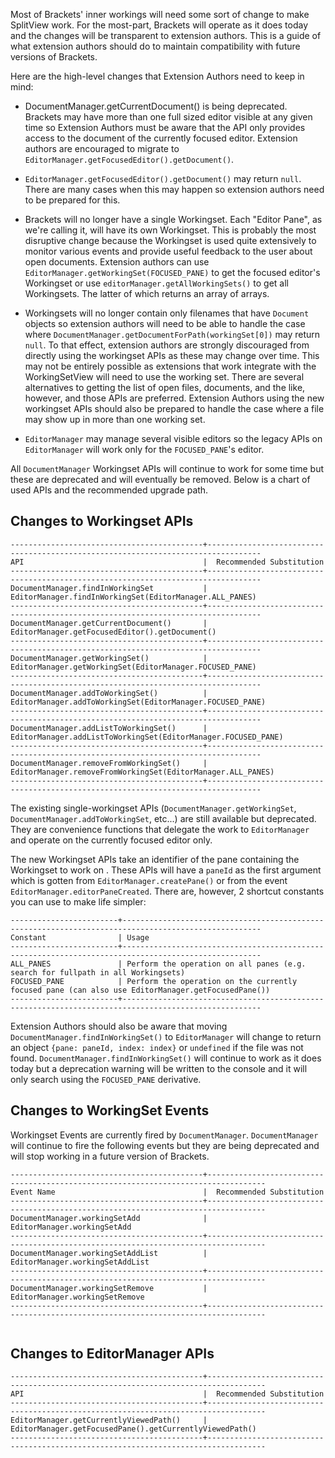 Most of Brackets' inner workings will need some sort of change to make SplitView work.  For the most-part, Brackets will operate as it does today and the changes will be transparent to extension authors.  This is a guide of what extension authors should do to maintain compatibility with future versions of Brackets.

Here are the high-level changes that Extension Authors need to keep in mind:

* DocumentManager.getCurrentDocument() is being deprecated. Brackets may have more than one full sized editor visible at any given time so Extension Authors must be aware that the API only provides access to the document of the currently focused editor.  Extension authors are encouraged to migrate to `EditorManager.getFocusedEditor().getDocument()`.  

* `EditorManager.getFocusedEditor().getDocument()` may return `null`. There are many cases when this may happen so extension authors need to be prepared for this. 

* Brackets will no longer have a single Workingset.  Each "Editor Pane", as we're calling it, will have its own Workingset.  This is probably the most disruptive change because the Workingset is used quite extensively to monitor various events and provide useful feedback to the user about open documents.  Extension authors can use `EditorManager.getWorkingSet(FOCUSED_PANE)` to get the focused editor's Workingset or use `editorManager.getAllWorkingSets()` to get all Workingsets.  The latter of which returns an array of arrays.

* Workingsets will no longer contain only filenames that have `Document` objects so extension authors will need to be able to handle the case where `DocumentManager.getDocumentForPath(workingSet[0])` may return `null`.  To that effect, extension authors are strongly discouraged from directly using the workingset APIs as these may change over time.  This may not be entirely possible as extensions that work integrate with the WorkingSetView will need to use the working set.  There are several alternatives to getting the list of open files, documents, and the like, however, and those APIs are preferred. Extension Authors using the new workingset APIs should also be prepared to handle the case where a file may show up in more than one working set.

* `EditorManager` may manage several visible editors so the legacy APIs on `EditorManager` will work only for the `FOCUSED_PANE`'s editor.

All `DocumentManager` Workingset APIs will continue to work for some time but these are deprecated and will eventually be removed. Below is a chart of used APIs and the recommended upgrade path.

## Changes to Workingset APIs

```text
-------------------------------------------+----------------------------------------------------------------------------------
API                                        |  Recommended Substitution
-------------------------------------------+----------------------------------------------------------------------------------
DocumentManager.findInWorkingSet           |  EditorManager.findInWorkingSet(EditorManager.ALL_PANES) 
-------------------------------------------+----------------------------------------------------------------------------------
DocumentManager.getCurrentDocument()       |  EditorManager.getFocusedEditor().getDocument()              
-------------------------------------------+----------------------------------------------------------------------------------
DocumentManager.getWorkingSet()            |  EditorManager.getWorkingSet(EditorManager.FOCUSED_PANE)         
-------------------------------------------+----------------------------------------------------------------------------------
DocumentManager.addToWorkingSet()          |  EditorManager.addToWorkingSet(EditorManager.FOCUSED_PANE)         
-------------------------------------------+----------------------------------------------------------------------------------
DocumentManager.addListToWorkingSet()      |  EditorManager.addListToWorkingSet(EditorManager.FOCUSED_PANE)         
-------------------------------------------+----------------------------------------------------------------------------------
DocumentManager.removeFromWorkingSet()     |  EditorManager.removeFromWorkingSet(EditorManager.ALL_PANES)         
-------------------------------------------+----------------------------------------------------------------------------------
```
The existing single-workingset APIs (`DocumentManager.getWorkingSet`, `DocumentManager.addToWorkingSet`, etc...) are still available but deprecated. They are convenience functions that delegate the work to  `EditorManager` and operate on the currently focused editor only.

The new Workingset APIs take an identifier of the pane containing the Workingset to work on .  These APIs will have a `paneId` as the first argument which is gotten from `EditorManager.createPane()` or from the event `EditorManager.editorPaneCreated`. There are, however, 2 shortcut constants you can use to make life simpler:

```text
------------------------+-----------------------------------------------------------------------------------------------------
Constant                | Usage
------------------------+-----------------------------------------------------------------------------------------------------
ALL_PANES               | Perform the operation on all panes (e.g. search for fullpath in all Workingsets)
FOCUSED_PANE            | Perform the operation on the currently focused pane (can also use EditorManager.getFocusedPane())
------------------------+-----------------------------------------------------------------------------------------------------
```

Extension Authors should also be aware that moving `DocumentManager.findInWorkingSet()` to `EditorManager` will change to return an object `{pane: paneId, index: index}` or `undefined` if the file was not found.  `DocumentManager.findInWorkingSet()` will continue to work as it does today but a deprecation warning will be written to the console and it will only search using the `FOCUSED_PANE` derivative.

## Changes to WorkingSet Events

Workingset Events are currently fired by `DocumentManager`.  `DocumentManager` will continue to fire the following events but they are being deprecated and will stop working in a future version of Brackets. 

```text
-------------------------------------------+-----------------------------------------------------------------------------------
Event Name                                 |  Recommended Substitution
-------------------------------------------+-----------------------------------------------------------------------------------
DocumentManager.workingSetAdd              |  EditorManager.workingSetAdd
-------------------------------------------+-----------------------------------------------------------------------------------
DocumentManager.workingSetAddList          |  EditorManager.workingSetAddList         
-------------------------------------------+-----------------------------------------------------------------------------------
DocumentManager.workingSetRemove           |  EditorManager.workingSetRemove   
-------------------------------------------+-----------------------------------------------------------------------------------
  
```

## Changes to EditorManager APIs
```text
-------------------------------------------+-----------------------------------------------------------------------------------
API                                        |  Recommended Substitution
-------------------------------------------+-----------------------------------------------------------------------------------
EditorManager.getCurrentlyViewedPath()     |  EditorManager.getFocusedPane().getCurrentlyViewedPath()
-------------------------------------------+-----------------------------------------------------------------------------------
```

